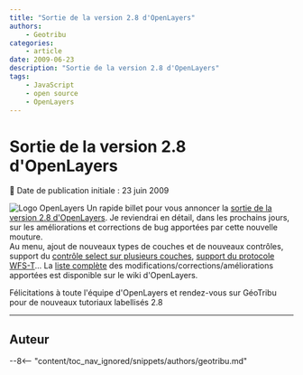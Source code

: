 ```yaml
---
title: "Sortie de la version 2.8 d'OpenLayers"
authors:
    - Geotribu
categories:
    - article
date: 2009-06-23
description: "Sortie de la version 2.8 d'OpenLayers"
tags:
    - JavaScript
    - open source
    - OpenLayers
---
```


# Sortie de la version 2.8 d'OpenLayers

:calendar: Date de publication initiale : 23 juin 2009

![Logo OpenLayers](https://cdn.geotribu.fr/img/logos-icones/logiciels_librairies/openlayers.png) Un rapide billet pour vous annoncer la [sortie de la version 2.8 d'OpenLayers](https://openlayers.org/pipermail/users/2009-June/012414.html). Je reviendrai en détail, dans les prochains jours, sur les améliorations et corrections de bug apportées par cette nouvelle mouture.  
Au menu, ajout de nouveaux types de couches et de nouveaux contrôles, support du [contrôle select sur plusieurs couches](https://openlayers.org/dev/examples/filter.html), [support du protocole WFS-T](https://openlayers.org/dev/examples/wfs-protocol-transactions.html)... La [liste complète](http://trac.openlayers.org/wiki/Release/2.8/Notes) des modifications/corrections/améliorations apportées est disponible sur le wiki d'OpenLayers.

Félicitations à toute l'équipe d'OpenLayers et rendez-vous sur GéoTribu pour de nouveaux tutoriaux labellisés 2.8

----

## Auteur

--8<-- "content/toc_nav_ignored/snippets/authors/geotribu.md"

